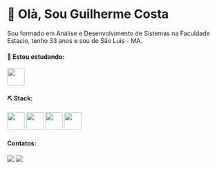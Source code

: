 # 👋 Olà, Sou Guilherme Costa

Sou formado em Análise e Desenvolvimento de Sistemas na Faculdade Estacio, tenho 33 anos e sou de São Luis - MA. 

#### 🌱 Estou estudando:
<img src="https://cdn.jsdelivr.net/gh/devicons/devicon@latest/icons/vuejs/vuejs-original.svg"  width = "40" height = "40" />


#### ⛏️ Stack:

<img src="https://cdn.jsdelivr.net/gh/devicons/devicon/icons/java/java-original.svg" width = "40" height = "40" /> <img src="https://cdn.jsdelivr.net/gh/devicons/devicon/icons/postgresql/postgresql-original.svg" width = "40" height = "40"/> <img src="https://cdn.jsdelivr.net/gh/devicons/devicon/icons/spring/spring-original.svg" width = "40" height = "40" /> <img src="https://cdn.jsdelivr.net/gh/devicons/devicon/icons/mysql/mysql-original.svg"  width = "40" height = "40" />

          

 #### Contatos:

 <a href = "mailto:guilhermecosta.ds1@gmail.com"><img src="https://img.shields.io/badge/Gmail-D14836?style=for-the-badge&logo=gmail&logoColor=white" target="_blank"></a> <a href = "https://discordapp.com/users/164893868737822720"><img src="https://img.shields.io/badge/Discord-5865F2?style=for-the-badge&logo=discord&logoColor=white"></a>



